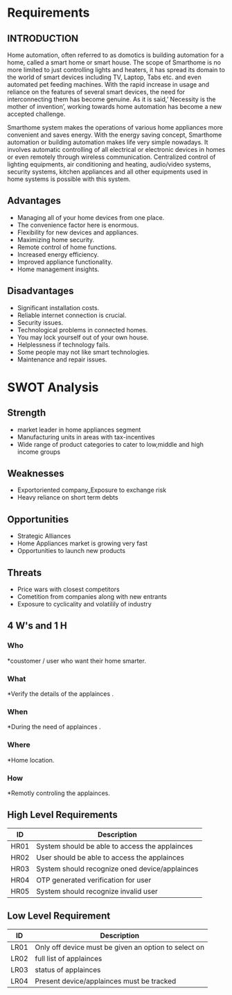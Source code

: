 
# Requirements

 ## INTRODUCTION
 Home automation, often referred to as domotics is building automation for a home, called a
smart home or smart house. The scope of Smarthome  is no more limited to just controlling
lights and heaters, it has spread its domain to the world of smart devices including TV, Laptop,
Tabs etc. and even automated pet feeding machines. With the rapid increase in usage and reliance
on the features of several smart devices, the need for interconnecting them has become genuine.
As it is said,’ Necessity is the mother of invention’, working towards home automation has
become a new accepted challenge. 

Smarthome  system makes the operations of various home appliances more convenient
and saves energy. With the energy saving concept, Smarthome automation or building automation
makes life very simple nowadays. It involves automatic controlling of all electrical or
electronic devices in homes or even remotely through wireless communication. Centralized
control of lighting equipments, air conditioning and heating, audio/video systems, security
systems, kitchen appliances and all other equipments used in home systems is possible with
this system.

## Advantages
* Managing all of your home devices from one place. 
* The convenience factor here is enormous.
* Flexibility for new devices and appliances. 
* Maximizing home security. 
* Remote control of home functions. 
* Increased energy efficiency. 
* Improved appliance functionality. 
* Home management insights.


## Disadvantages
* Significant installation costs.
* Reliable internet connection is crucial.
* Security issues.
* Technological problems in connected homes.
* You may lock yourself out of your own house.
* Helplessness if technology fails.
* Some people may not like smart technologies.
* Maintenance and repair issues.

# SWOT Analysis
## Strength
* market leader in home appliances segment
* Manufacturing units in areas with tax-incentives
* Wide range of product categories to cater to low,middle and high income groups

## Weaknesses
* Exportoriented company_Exposure to exchange risk
* Heavy reliance on short term debts

## Opportunities
* Strategic Alliances
* Home Appliances market is growing very fast
* Opportunities to launch new products

## Threats
 * Price wars with closest competitors
 * Cometition from companies along with new entrants
 * Exposure to cyclicality and volatilily of industry 

## 4 W's and 1 H
### Who
*coustomer / user who want their home smarter.
### What
*Verify the details of the applainces .
### When
*During the need of applainces .
### Where
*Home location.
### How
*Remotly controling the applainces.

## High Level Requirements
| ID | Description | 
| --- | --- | 
| HR01 | System should be able to access the applainces |
| HR02 | User should be able to access the applainces  | 
| HR03 | System should recognize oned device/applainces | 
| HR04 | OTP generated verification for user | 
| HR05 | System should recognize invalid user | 

## Low Level Requirement
| ID | Description | 
| --- | --- | 
| LR01 | Only  off device must be given an option to select on | 
| LR02 | full list of applainces |
| LR03 | status of applainces| 
| LR04 | Present device/applainces must be tracked | 



